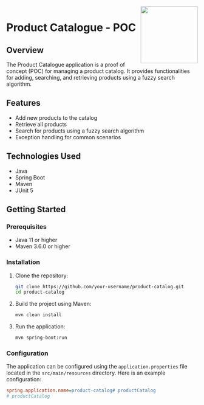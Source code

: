 <img src="./.github/logo.png" align="right" height="150" width="150">

# Product Catalogue - POC

## Overview

The Product Catalogue application is a proof of concept (POC) for managing a product catalog. It provides functionalities for adding, searching, and retrieving products using a fuzzy search algorithm.

## Features

- Add new products to the catalog
- Retrieve all products
- Search for products using a fuzzy search algorithm
- Exception handling for common scenarios

## Technologies Used

- Java
- Spring Boot
- Maven
- JUnit 5

## Getting Started

### Prerequisites

- Java 11 or higher
- Maven 3.6.0 or higher

### Installation

1. Clone the repository:
    ```sh
    git clone https://github.com/your-username/product-catalog.git
    cd product-catalog
    ```

2. Build the project using Maven:
    ```sh
    mvn clean install
    ```

3. Run the application:
    ```sh
    mvn spring-boot:run
    ```

### Configuration

The application can be configured using the `application.properties` file located in the `src/main/resources` directory. Here is an example configuration:

```ini
spring.application.name=product-catalog# productCatalog
# productCatalog

